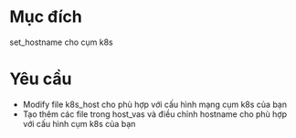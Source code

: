 # Mục đích
set_hostname cho cụm k8s
# Yêu cầu
- Modify file k8s_host cho phù hợp với cấu hình mạng cụm k8s của bạn
- Tạo thêm các file trong host_vas và điều chỉnh hostname cho phù hợp với cấu hình cụm k8s của bạn
